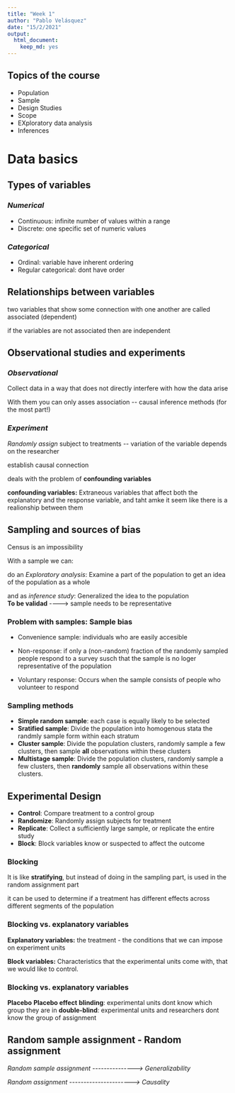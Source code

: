 ```yaml
---
title: "Week 1"
author: "Pablo Velásquez"
date: "15/2/2021"
output: 
  html_document: 
    keep_md: yes
---
```



 
## **Topics of the course** 
* Population 
* Sample 
* Design Studies 
* Scope
* EXploratory data analysis 
* Inferences

# **Data basics**  

## **Types of variables**      
 
### *Numerical*  

* Continuous: infinite number of values within a range
* Discrete: one specific set of numeric values

### *Categorical*  

* Ordinal: variable have inherent ordering
* Regular categorical: dont have order


## **Relationships between variables**   

two variables that show some connection with one another are called associated 
(dependent)

if the variables are not associated then are independent

## **Observational studies and experiments**       
   
### *Observational*        
  
Collect data in a way that does not directly interfere with how the data arise
  
With them you can only asses association -- causal inference methods (for the most part!)
   
### *Experiment*      

*Randomly assign* subject to treatments -- variation of the variable depends on the researcher

establish causal connection 

deals with the problem of **confounding variables**

**confounding variables:** Extraneous variables that affect both the explanatory and the response variable, and taht amke it seem like there is a realionship between them 


## **Sampling and sources of bias**       

Census is an impossibility

With a sample we can:

do an *Exploratory analysis*: Examine a part of the population to get an idea of the population as a whole

and as *inference study*: Generalized the idea to the population           
**To be validad** ----> sample needs to be representative 

### **Problem with samples: Sample bias**

* Convenience sample: individuals  who are easily accesible

* Non-response: if only a (non-random) fraction of the randomly sampled people respond to a survey susch that the sample is no loger representative of the population

* Voluntary response: Occurs when the sample consists of people who volunteer to respond

### **Sampling methods**

* **Simple random sample**: each case is equally likely to be selected
* **Sratified sample**: Divide the population into homogenous stata the randmly sample form within each stratum
* **Cluster sample**: Divide the population clusters, randomly sample a few clusters, then sample **all** observations within these clusters
* **Multistage sample**: Divide the population clusters, randomly sample a few clusters, then **randomly** sample all observations within these clusters.


## **Experimental Design**

* **Control**: Compare treatment to a control group 
* **Randomize**: Randomly assign subjects for treatment
* **Replicate**: Collect a sufficiently large sample, or replicate the entire study
* **Block**: Block variables know or suspected to affect the outcome

### **Blocking**

It is like **stratifying**, but instead of doing in the sampling part, is used in the random assignment part 

it can be used to determine if a treatment has different effects across different segments of the population 

### **Blocking vs. explanatory variables**

**Explanatory variables:** the treatment - the conditions that we can impose on experiment units

**Block variables:** Characteristics that the experimental units come with, that we would like to control.   

### **Blocking vs. explanatory variables**

**Placebo**
**Placebo effect**
**blinding**: experimental units dont know which group they are in 
**double-blind**: experimental units and researchers dont know the group of assignment 

## **Random sample assignment - Random assignment**

*Random sample assignment ---------------> Generalizability*

*Random assignment ----------------------> Causality*
